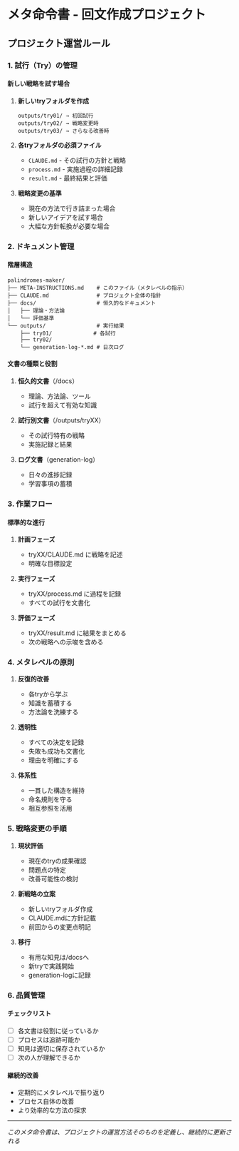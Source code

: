 # メタ命令書 - 回文作成プロジェクト

## プロジェクト運営ルール

### 1. 試行（Try）の管理

#### 新しい戦略を試す場合
1. **新しいtryフォルダを作成**
   ```
   outputs/try01/ → 初回試行
   outputs/try02/ → 戦略変更時
   outputs/try03/ → さらなる改善時
   ```

2. **各tryフォルダの必須ファイル**
   - `CLAUDE.md` - その試行の方針と戦略
   - `process.md` - 実施過程の詳細記録
   - `result.md` - 最終結果と評価

3. **戦略変更の基準**
   - 現在の方法で行き詰まった場合
   - 新しいアイデアを試す場合
   - 大幅な方針転換が必要な場合

### 2. ドキュメント管理

#### 階層構造
```
palindromes-maker/
├── META-INSTRUCTIONS.md    # このファイル（メタレベルの指示）
├── CLAUDE.md               # プロジェクト全体の指針
├── docs/                   # 恒久的なドキュメント
│   ├── 理論・方法論
│   └── 評価基準
└── outputs/                # 実行結果
    ├── try01/             # 各試行
    ├── try02/
    └── generation-log-*.md # 日次ログ
```

#### 文書の種類と役割
1. **恒久的文書**（/docs）
   - 理論、方法論、ツール
   - 試行を超えて有効な知識

2. **試行別文書**（/outputs/tryXX）
   - その試行特有の戦略
   - 実施記録と結果

3. **ログ文書**（generation-log）
   - 日々の進捗記録
   - 学習事項の蓄積

### 3. 作業フロー

#### 標準的な進行
1. **計画フェーズ**
   - tryXX/CLAUDE.md に戦略を記述
   - 明確な目標設定

2. **実行フェーズ**
   - tryXX/process.md に過程を記録
   - すべての試行を文書化

3. **評価フェーズ**
   - tryXX/result.md に結果をまとめる
   - 次の戦略への示唆を含める

### 4. メタレベルの原則

1. **反復的改善**
   - 各tryから学ぶ
   - 知識を蓄積する
   - 方法論を洗練する

2. **透明性**
   - すべての決定を記録
   - 失敗も成功も文書化
   - 理由を明確にする

3. **体系性**
   - 一貫した構造を維持
   - 命名規則を守る
   - 相互参照を活用

### 5. 戦略変更の手順

1. **現状評価**
   - 現在のtryの成果確認
   - 問題点の特定
   - 改善可能性の検討

2. **新戦略の立案**
   - 新しいtryフォルダ作成
   - CLAUDE.mdに方針記載
   - 前回からの変更点明記

3. **移行**
   - 有用な知見は/docsへ
   - 新tryで実践開始
   - generation-logに記録

### 6. 品質管理

#### チェックリスト
- [ ] 各文書は役割に従っているか
- [ ] プロセスは追跡可能か
- [ ] 知見は適切に保存されているか
- [ ] 次の人が理解できるか

#### 継続的改善
- 定期的にメタレベルで振り返り
- プロセス自体の改善
- より効率的な方法の探求

---

*このメタ命令書は、プロジェクトの運営方法そのものを定義し、継続的に更新される*